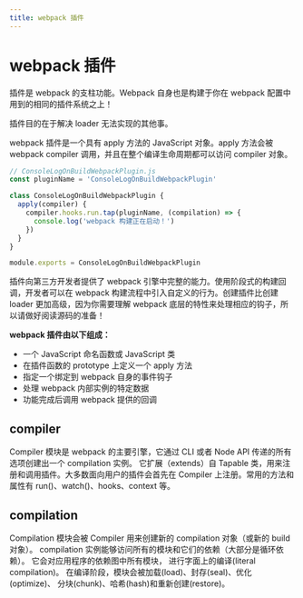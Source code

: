 ```yaml
---
title: webpack 插件
---
```


# webpack 插件

插件是 webpack 的支柱功能。Webpack 自身也是构建于你在 webpack 配置中用到的相同的插件系统之上！

插件目的在于解决 loader 无法实现的其他事。

webpack 插件是一个具有 apply 方法的 JavaScript 对象。apply 方法会被 webpack compiler 调用，并且在整个编译生命周期都可以访问 compiler 对象。

```js
// ConsoleLogOnBuildWebpackPlugin.js
const pluginName = 'ConsoleLogOnBuildWebpackPlugin'

class ConsoleLogOnBuildWebpackPlugin {
  apply(compiler) {
    compiler.hooks.run.tap(pluginName, (compilation) => {
      console.log('webpack 构建正在启动！')
    })
  }
}

module.exports = ConsoleLogOnBuildWebpackPlugin
```

插件向第三方开发者提供了 webpack 引擎中完整的能力。使用阶段式的构建回调，开发者可以在 webpack 构建流程中引入自定义的行为。创建插件比创建 loader 更加高级，因为你需要理解 webpack 底层的特性来处理相应的钩子，所以请做好阅读源码的准备！

**webpack 插件由以下组成：**

- 一个 JavaScript 命名函数或 JavaScript 类
- 在插件函数的 prototype 上定义一个 apply 方法
- 指定一个绑定到 webpack 自身的事件钩子
- 处理 webpack 内部实例的特定数据
- 功能完成后调用 webpack 提供的回调

## compiler

Compiler 模块是 webpack 的主要引擎，它通过 CLI 或者 Node API 传递的所有选项创建出一个 compilation 实例。 它扩展（extends）自 Tapable 类，用来注册和调用插件。大多数面向用户的插件会首先在 Compiler 上注册。常用的方法和属性有 run()、watch()、hooks、context 等。

## compilation

Compilation 模块会被 Compiler 用来创建新的 compilation 对象（或新的 build 对象）。 compilation 实例能够访问所有的模块和它们的依赖（大部分是循环依赖）。 它会对应用程序的依赖图中所有模块， 进行字面上的编译(literal compilation)。 在编译阶段，模块会被加载(load)、封存(seal)、优化(optimize)、 分块(chunk)、哈希(hash)和重新创建(restore)。
